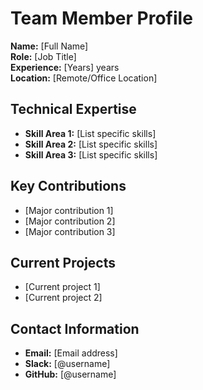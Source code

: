 # Team Member Profile

**Name:** [Full Name]  
**Role:** [Job Title]  
**Experience:** [Years] years  
**Location:** [Remote/Office Location]

## Technical Expertise
- **Skill Area 1:** [List specific skills]
- **Skill Area 2:** [List specific skills]
- **Skill Area 3:** [List specific skills]

## Key Contributions
- [Major contribution 1]
- [Major contribution 2]
- [Major contribution 3]

## Current Projects
- [Current project 1]
- [Current project 2]

## Contact Information
- **Email:** [Email address]
- **Slack:** [@username]
- **GitHub:** [@username]